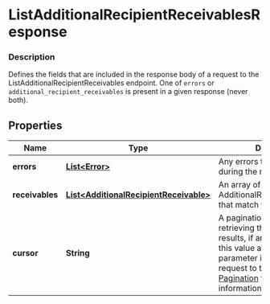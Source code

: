 
# ListAdditionalRecipientReceivablesResponse

### Description

Defines the fields that are included in the response body of a request to the ListAdditionalRecipientReceivables endpoint.  One of `errors` or `additional_recipient_receivables` is present in a given response (never both).

## Properties
Name | Type | Description | Notes
------------ | ------------- | ------------- | -------------
**errors** | [**List&lt;Error&gt;**](Error.md) | Any errors that occurred during the request. |  [optional]
**receivables** | [**List&lt;AdditionalRecipientReceivable&gt;**](AdditionalRecipientReceivable.md) | An array of AdditionalRecipientReceivables that match your query. |  [optional]
**cursor** | **String** | A pagination cursor for retrieving the next set of results, if any remain. Provide this value as the &#x60;cursor&#x60; parameter in a subsequent request to this endpoint.  See [Pagination](/basics/api101/pagination) for more information. |  [optional]



